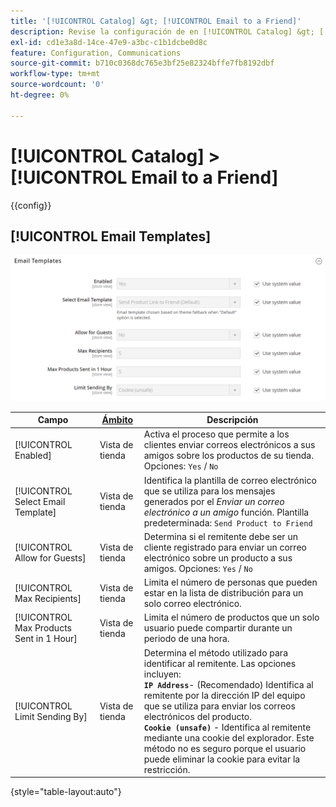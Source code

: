 ```yaml
---
title: '[!UICONTROL Catalog] &gt; [!UICONTROL Email to a Friend]'
description: Revise la configuración de en [!UICONTROL Catalog] &gt; [!UICONTROL Email to a Friend] de la administración de Commerce.
exl-id: cd1e3a8d-14ce-47e9-a3bc-c1b1dcbe0d8c
feature: Configuration, Communications
source-git-commit: b710c0368dc765e3bf25e82324bffe7fb8192dbf
workflow-type: tm+mt
source-wordcount: '0'
ht-degree: 0%

---
```


# [!UICONTROL Catalog] > [!UICONTROL Email to a Friend]

{{config}}

## [!UICONTROL Email Templates]

![Plantillas de correo electrónico](./assets/email-to-a-friend-email-templates.png)<!-- zoom -->

<!-- [Email Templates](https://docs.magento.com/user-guide/marketing/email-template-configuration.html) -->

| Campo | [Ámbito](../../getting-started/websites-stores-views.md#scope-settings) | Descripción |
|--- |--- |--- |
| [!UICONTROL Enabled] | Vista de tienda | Activa el proceso que permite a los clientes enviar correos electrónicos a sus amigos sobre los productos de su tienda. Opciones: `Yes` / `No` |
| [!UICONTROL Select Email Template] | Vista de tienda | Identifica la plantilla de correo electrónico que se utiliza para los mensajes generados por el _Enviar un correo electrónico a un amigo_ función. Plantilla predeterminada: `Send Product to Friend` |
| [!UICONTROL Allow for Guests] | Vista de tienda | Determina si el remitente debe ser un cliente registrado para enviar un correo electrónico sobre un producto a sus amigos. Opciones: `Yes` / `No` |
| [!UICONTROL Max Recipients] | Vista de tienda | Limita el número de personas que pueden estar en la lista de distribución para un solo correo electrónico. |
| [!UICONTROL Max Products Sent in 1  Hour] | Vista de tienda | Limita el número de productos que un solo usuario puede compartir durante un periodo de una hora. |
| [!UICONTROL Limit Sending By] | Vista de tienda | Determina el método utilizado para identificar al remitente. Las opciones incluyen: <br/>**`IP Address`**- (Recomendado) Identifica al remitente por la dirección IP del equipo que se utiliza para enviar los correos electrónicos del producto.<br/>**`Cookie (unsafe)`** - Identifica al remitente mediante una cookie del explorador. Este método no es seguro porque el usuario puede eliminar la cookie para evitar la restricción. |

{style="table-layout:auto"}
